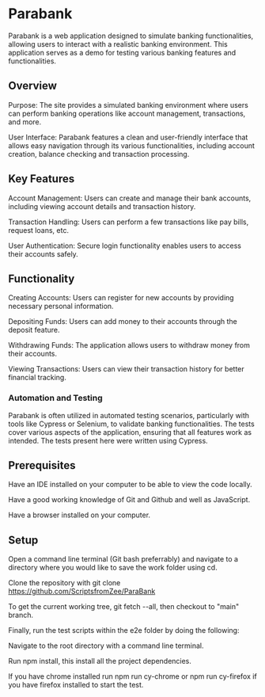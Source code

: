 # Parabank

Parabank is a web application designed to simulate banking functionalities, allowing users to interact with a realistic banking environment. This application serves as a demo for testing various banking features and functionalities.

## Overview

Purpose: The site provides a simulated banking environment where users can perform banking operations like account management, transactions, and more.

User Interface: Parabank features a clean and user-friendly interface that allows easy navigation through its various functionalities, including account creation, balance checking and transaction processing.

## Key Features

Account Management: Users can create and manage their bank accounts, including viewing account details and transaction history.

Transaction Handling: Users can perform a few transactions like pay bills, request loans, etc. 

User Authentication: Secure login functionality enables users to access their accounts safely.

## Functionality

Creating Accounts: Users can register for new accounts by providing necessary personal information.

Depositing Funds: Users can add money to their accounts through the deposit feature.

Withdrawing Funds: The application allows users to withdraw money from their accounts.

Viewing Transactions: Users can view their transaction history for better financial tracking.


### Automation and Testing

Parabank is often utilized in automated testing scenarios, particularly with tools like Cypress or Selenium, to validate banking functionalities. The tests cover various aspects of the application, ensuring that all features work as intended. The tests present here were written using Cypress. 

## Prerequisites

Have an IDE installed on your computer to be able to view the code locally.

Have a good working knowledge of Git and Github and well as JavaScript.

Have a browser installed on your computer.

## Setup

Open a command line terminal (Git bash preferrably) and navigate to a directory where you would like to save the work folder using cd.

Clone the repository with git clone https://github.com/ScriptsfromZee/ParaBank

To get the current working tree, git fetch --all, then checkout to "main" branch.

Finally, run the test scripts within the e2e folder by doing the following:

Navigate to the root directory with a command line terminal.

Run npm install, this install all the project dependencies.

If you have chrome installed run npm run cy-chrome or npm run cy-firefox if you have firefox installed to start the test.




